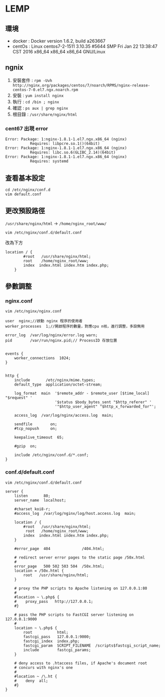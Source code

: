 # LEMP 

## 環境
- docker : Docker version 1.6.2, build a263667
- centOs : Linux centos7-2-1511 3.10.35 #5644 SMP Fri Jan 22 13:38:47 CST 2016 x86_64 x86_64 x86_64 GNU/Linux

## ngnix

1. 安裝套件 : `rpm -Uvh http://nginx.org/packages/centos/7/noarch/RPMS/nginx-release-centos-7-0.el7.ngx.noarch.rpm`
2. 安裝 : `yum install nginx`
3. 執行 : `cd /bin ; nginx`
4. 確認 : `ps aux | grep nginx`
5. 根目錄 : `/usr/share/nginx/html`

### cent67 出現 error
```
Error: Package: 1:nginx-1.8.1-1.el7.ngx.x86_64 (nginx)
           Requires: libpcre.so.1()(64bit)
Error: Package: 1:nginx-1.8.1-1.el7.ngx.x86_64 (nginx)
           Requires: libc.so.6(GLIBC_2.14)(64bit)
Error: Package: 1:nginx-1.8.1-1.el7.ngx.x86_64 (nginx)
           Requires: systemd
```

## 查看基本設定

```
cd /etc/nginx/conf.d
vim default.conf
```

## 更改預設路徑
`/usr/share/nginx/html` -> `/home/nginx_root/www/`

```
vim /etc/nginx/conf.d/default.conf
```
改為下方

```
location / {  
        #root   /usr/share/nginx/html;  
        root    /home/nginx_root/www;  
        index  index.html index.htm index.php;
    }
```

## 參數調整

### nginx.conf

`vim /etc/nginx/nginx.conf`

```
user  nginx;//啟動 nginx 程序的使用者
worker_processes  1;//開啟程序的數量，對應cpu n核，進行調整，多設無用

error_log  /var/log/nginx/error.log warn;
pid        /var/run/nginx.pid;// ProcessID 存放位置


events {
    worker_connections  1024;
}


http {
    include       /etc/nginx/mime.types;
    default_type  application/octet-stream;

    log_format  main  '$remote_addr - $remote_user [$time_local] "$request" '
                      '$status $body_bytes_sent "$http_referer" '
                      '"$http_user_agent" "$http_x_forwarded_for"';

    access_log  /var/log/nginx/access.log  main;

    sendfile        on;
    #tcp_nopush     on;

    keepalive_timeout  65;

    #gzip  on;

    include /etc/nginx/conf.d/*.conf;
}
```

### conf.d/default.conf

`vim /etc/nginx/conf.d/default.conf`

```
server {
    listen       80;
    server_name  localhost;

    #charset koi8-r;
    #access_log  /var/log/nginx/log/host.access.log  main;

    location / {
        #root   /usr/share/nginx/html;
		 root	/home/nginx_root/www;
        index  index.html index.htm index.php;
    }

    #error_page  404              /404.html;

    # redirect server error pages to the static page /50x.html
    #
    error_page   500 502 503 504  /50x.html;
    location = /50x.html {
        root   /usr/share/nginx/html;
    }

    # proxy the PHP scripts to Apache listening on 127.0.0.1:80
    #
    #location ~ \.php$ {
    #    proxy_pass   http://127.0.0.1;
    #}

    # pass the PHP scripts to FastCGI server listening on 127.0.0.1:9000
    #
    location ~ \.php$ {
        root           html;
        fastcgi_pass   127.0.0.1:9000;
        fastcgi_index  index.php;
        fastcgi_param  SCRIPT_FILENAME  /scripts$fastcgi_script_name;
        include        fastcgi_params;
    }

    # deny access to .htaccess files, if Apache's document root
    # concurs with nginx's one
    #
    #location ~ /\.ht {
    #    deny  all;
    #}
}
```